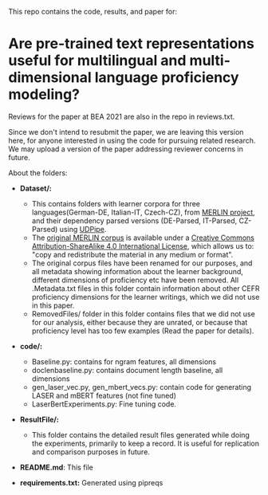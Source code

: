This repo contains the code, results, and paper for:

# Are pre-trained text representations useful for multilingual and multi-dimensional language proficiency modeling?

Reviews for the paper at BEA 2021 are also in the repo in reviews.txt.

Since we don't intend to resubmit the paper, we are leaving this version here, for anyone interested in using the code for pursuing related research. 
We may upload a version of the paper addressing reviewer concerns in future.



About the folders: 
  
- **Dataset/:**  
  * This contains folders with learner corpora for three languages(German-DE, Italian-IT, Czech-CZ), from [MERLIN project](http://www.merlin-platform.eu/), and their dependency parsed versions (DE-Parsed, IT-Parsed, CZ-Parsed) using [UDPipe](http://ufal.mff.cuni.cz/udpipe).  
  * The [original MERLIN corpus](http://www.merlin-platform.eu/C_data.php) is available under a [Creative Commons Attribution-ShareAlike 4.0 International License](https://creativecommons.org/licenses/by-sa/4.0/), which allows us to: "copy and redistribute the material in any medium or format".  
  * The original corpus files have been renamed for our purposes, and all metadata showing information about the learner background, different dimensions of proficiency etc have been removed. All .Metadata.txt files in this folder contain information about other CEFR proficiency dimensions for the learner writings, which we did not use in this paper.  
  * RemovedFiles/ folder in this folder contains files that we did not use for our analysis, either because they are unrated, or because that proficiency level has too few examples (Read the paper for details).  
  
- **code/:**
  * Baseline.py: contains for ngram features, all dimensions  
  * doclenbaseline.py: contains document length baseline, all dimensions   
  * gen_laser_vec.py, gen_mbert_vecs.py: contain code for generating LASER and mBERT features (not fine tuned)  
  * LaserBertExperiments.py: Fine tuning code.  

- **ResultFile/:**
  * This folder contains the detailed result files generated while doing the experiments, primarily to keep a record. It is useful for replication and comparison purposes in future.  

- **README.md**: This file  

- **requirements.txt:** Generated using pipreqs







